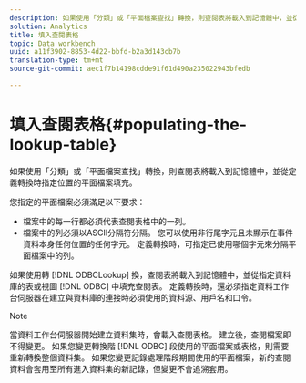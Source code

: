 ```yaml
---
description: 如果使用「分類」或「平面檔案查找」轉換，則查閱表將載入到記憶體中，並從定義轉換時指定位置的平面檔案填充。
solution: Analytics
title: 填入查閱表格
topic: Data workbench
uuid: a11f3902-8853-4d22-bbfd-b2a3d143cb7b
translation-type: tm+mt
source-git-commit: aec1f7b14198cdde91f61d490a235022943bfedb

---
```



# 填入查閱表格{#populating-the-lookup-table}

如果使用「分類」或「平面檔案查找」轉換，則查閱表將載入到記憶體中，並從定義轉換時指定位置的平面檔案填充。

您指定的平面檔案必須滿足以下要求：

* 檔案中的每一行都必須代表查閱表格中的一列。
* 檔案中的列必須以ASCII分隔符分隔。 您可以使用非行尾字元且未顯示在事件資料本身任何位置的任何字元。 定義轉換時，可指定已使用哪個字元來分隔平面檔案中的列。

如果使用轉 [!DNL ODBCLookup] 換，查閱表將載入到記憶體中，並從指定資料庫的表或視圖 [!DNL ODBC] 中填充查閱表。 定義轉換時，還必須指定資料工作台伺服器在建立與資料庫的連接時必須使用的資料源、用戶名和口令。

>[!NOTE]
>
>當資料工作台伺服器開始建立資料集時，會載入查閱表格。 建立後，查閱檔案即不得變更。 如果您變更轉換階 [!DNL ODBC] 段使用的平面檔案或表格，則需要重新轉換整個資料集。 如果您變更記錄處理階段期間使用的平面檔案，新的查閱資料會套用至所有進入資料集的新記錄，但變更不會追溯套用。

